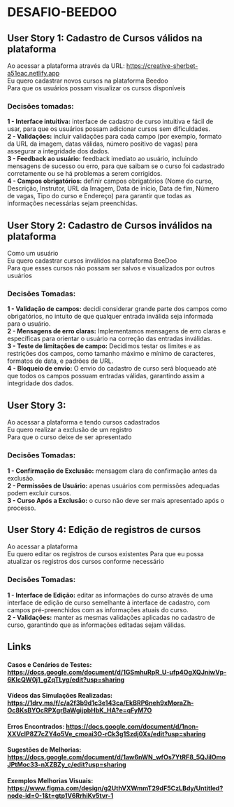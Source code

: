 # DESAFIO-BEEDOO

## User Story 1: Cadastro de Cursos válidos na plataforma 

Ao acessar a plataforma através da URL: https://creative-sherbet-a51eac.netlify.app   
Eu quero cadastrar novos cursos na plataforma Beedoo  
Para que os usuários possam visualizar os cursos disponíveis  

### Decisões tomadas: 

 **1 - Interface intuitiva:** interface de cadastro de curso intuitiva e fácil de usar, para que os usuários possam adicionar cursos sem dificuldades.   
 **2 - Validações:** incluir validações para cada campo (por exemplo, formato da URL da imagem, datas válidas, número positivo de vagas) para assegurar a integridade dos dados.  
 **3 - Feedback ao usuário:** feedback imediato ao usuário, incluindo mensagens de sucesso ou erro, para que saibam se o curso foi cadastrado corretamente ou se há problemas a serem corrigidos.  
 **4 - Campos obrigatórios:** definir campos obrigatórios (Nome do curso, Descrição, Instrutor, URL da Imagem, Data de início, Data de fim, Número de vagas, Tipo do curso e Endereço) para garantir que todas as informações necessárias sejam preenchidas.  

## User Story 2: Cadastro de Cursos inválidos na plataforma

Como um usuário  
Eu quero cadastrar cursos inválidos na plataforma BeeDoo  
Para que esses cursos não possam ser salvos e visualizados por outros usuários  

### Decisões Tomadas:
**1 - Validação de campos:** decidi considerar grande parte dos campos como obrigatórios, no intuito de que qualquer entrada inválida seja informada para o usuário.  
**2 - Mensagens de erro claras:** Implementamos mensagens de erro claras e específicas para orientar o usuário na correção das entradas inválidas.  
**3 - Teste de limitações de campo:** Decidimos testar os limites e as restrições dos campos, como tamanho máximo e mínimo de caracteres, formatos de data, e padrões de URL.  
**4 - Bloqueio de envio:** O envio do cadastro de curso será bloqueado até que todos os campos possuam entradas válidas, garantindo assim a integridade dos dados.  

## User Story 3: 
Ao acessar a plataforma e tendo cursos cadastrados  
Eu quero realizar a exclusão de um registro  
Para que o curso deixe de ser apresentado  

### Decisões Tomadas: 
**1 - Confirmação de Exclusão:** mensagem clara de confirmação antes da exclusão.  
**2 - Permissões de Usuário:** apenas usuários com permissões adequadas podem excluir cursos.  
**3 - Curso Após a Exclusão:** o curso não deve ser mais apresentado após o processo.  

## User Story 4: Edição de registros de cursos

Ao acessar a plataforma  
Eu quero editar os registros de cursos existentes 
Para que eu possa atualizar os registros dos cursos conforme necessário

### Decisões Tomadas:
**1 - Interface de Edição:** editar as informações do curso através de uma interface de edição de curso semelhante à interface de cadastro, com campos pré-preenchidos com as informações atuais do curso.  
**2 - Validações:** manter as mesmas validações aplicadas no cadastro de curso, garantindo que as informações editadas sejam válidas.  

## Links
#### **Casos e Cenários de Testes:** https://docs.google.com/document/d/1GSmhuRpR_U-ufp4OgXQJniwVp-6KIcQW0j1_gZqTLyg/edit?usp=sharing
#### **Vídeos das Simulações Realizadas:** https://1drv.ms/f/c/a2f3b9d1c3e143ca/EkBRP6neh9xMoraZh-Oc8KsBYOcRPXgrBaWgijpbHbK_HA?e=qFyM7O
#### **Erros Encontrados:** https://docs.google.com/document/d/1non-XXVclP8Z7cZY4o5Ve_cmoai3O-rCk3g1Szdj0Xs/edit?usp=sharing  
#### **Sugestões de Melhorias:** https://docs.google.com/document/d/1aw6nWN_wfOs7YtRF8_5QJilOmoJPtMoc33-nXZBZy_c/edit?usp=sharing  
#### **Exemplos Melhorias Visuais:** https://www.figma.com/design/g2UthVXWmmT29dF5CzLBdy/Untitled?node-id=0-1&t=gtp1V6RrhiKv5tvr-1
